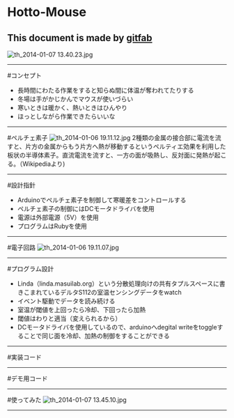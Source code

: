 # Hotto-Mouse
## 
This document is made by [gitfab](http://gitfab.org)
---

![th_2014-01-07 13.40.23.jpg](https://raw.github.com/keroxp/Hotto-Mouse/master/gitfab/resources/th_2014-01-07-13.40.23.jpg)

---
#コンセプト
- 長時間にわたる作業をすると知らぬ間に体温が奪われてたりする
- 冬場は手がかじかんでマウスが使いづらい
- 寒いときは暖かく、熱いときはひんやり
- ほっとしながら作業できたらいいな

---
#ペルチェ素子
![th_2014-01-06 19.11.12.jpg](https://raw.github.com/keroxp/Hotto-Mouse/master/gitfab/resources/th_2014-01-06-19.11.12.jpg)
2種類の金属の接合部に電流を流すと、片方の金属からもう片方へ熱が移動するというペルティエ効果を利用した板状の半導体素子。直流電流を流すと、一方の面が吸熱し、反対面に発熱が起こる。（Wikipediaより)

---
#設計指針
- Arduinoでペルチェ素子を制御して寒暖差をコントロールする
- ペルチェ素子の制御にはDCモータドライバを使用
- 電源は外部電源（5V）を使用
- プログラムはRubyを使用

---
#電子回路
![th_2014-01-06 19.11.07.jpg](https://raw.github.com/keroxp/Hotto-Mouse/master/gitfab/resources/th_2014-01-06-19.11.07.jpg)

---
#プログラム設計
- Linda（linda.masuilab.org）という分散処理向けの共有タプルスペースに書きこまれているデルタS112の室温センシングデータをwatch
- イベント駆動でデータを読み続ける
- 室温が閾値を上回ったら冷却、下回ったら加熱
- 閾値はわりと適当（変えられるから）
- DCモータドライバを使用しているので、arduinoへdegital writeをtoggleすることで同じ面を冷却、加熱の制御をすることができる

---
#実装コード
<script src="https://gist.github.com/keroxp/8295787.js"></script>

---
#デモ用コード
<script src="https://gist.github.com/keroxp/8295805.js"></script>

---
#使ってみた
![th_2014-01-07 13.45.10.jpg](https://raw.github.com/keroxp/Hotto-Mouse/master/gitfab/resources/th_2014-01-07-13.45.10.jpg)

---
